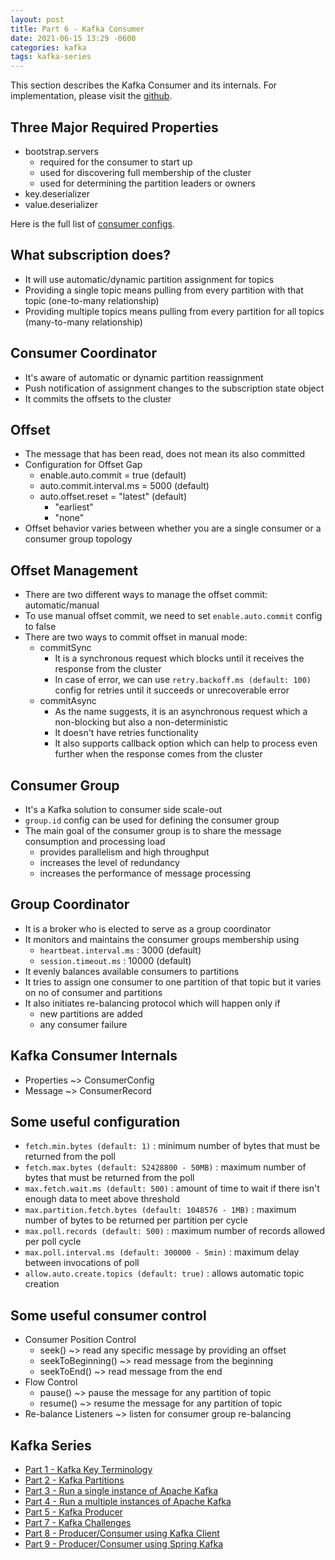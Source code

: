 ```yaml
---
layout: post
title: Part 6 - Kafka Consumer
date: 2021-06-15 13:29 -0600
categories: kafka
tags: kafka-series
---
```


This section describes the Kafka Consumer and its internals.
For implementation, please visit the [github](https://github.com/ashimjk/apache-kafka-series/tree/master/kafka-client).

## Three Major Required Properties
- bootstrap.servers
  - required for the consumer to start up
  - used for discovering full membership of the cluster
  - used for determining the partition leaders or owners
- key.deserializer
- value.deserializer

Here is the full list of [consumer configs](https://kafka.apache.org/documentation/#consumerconfigs).

## What subscription does?
- It will use automatic/dynamic partition assignment for topics
- Providing a single topic means pulling from every partition with that topic (one-to-many relationship)
- Providing multiple topics means pulling from every partition for all topics (many-to-many relationship)

## Consumer Coordinator
- It's aware of automatic or dynamic partition reassignment
- Push notification of assignment changes to the subscription state object
- It commits the offsets to the cluster

## Offset
- The message that has been read, does not mean its also committed
- Configuration for Offset Gap
  - enable.auto.commit = true (default)
  - auto.commit.interval.ms = 5000 (default)
  - auto.offset.reset = "latest" (default)
    - "earliest"
    - "none"
- Offset behavior varies between whether you are a single consumer or a consumer group topology

## Offset Management
- There are two different ways to manage the offset commit: automatic/manual
- To use manual offset commit, we need to set `enable.auto.commit` config to false
- There are two ways to commit offset in manual mode:
  - commitSync
    - It is a synchronous request which blocks until it receives the response from the cluster
    - In case of error, we can use `retry.backoff.ms (default: 100)` config for retries until it succeeds or unrecoverable error
  - commitAsync
    - As the name suggests, it is an asynchronous request which a non-blocking but also a non-deterministic
    - It doesn't have retries functionality
    - It also supports callback option which can help to process even further when the response comes from the cluster

## Consumer Group
- It's a Kafka solution to consumer side scale-out
- `group.id` config can be used for defining the consumer group
- The main goal of the consumer group is to share the message consumption and processing load
  - provides parallelism and high throughput
  - increases the level of redundancy
  - increases the performance of message processing

## Group Coordinator
- It is a broker who is elected to serve as a group coordinator
- It monitors and maintains the consumer groups membership using
  - `heartbeat.interval.ms` : 3000 (default)
  - `session.timeout.ms` : 10000 (default)
- It evenly balances available consumers to partitions
- It tries to assign one consumer to one partition of that topic but it varies on no of consumer and partitions
- It also initiates re-balancing protocol which will happen only if
  - new partitions are added
  - any consumer failure

## Kafka Consumer Internals
- Properties ~> ConsumerConfig
- Message ~> ConsumerRecord

## Some useful configuration
- `fetch.min.bytes (default: 1)` : minimum number of bytes that must be returned from the poll
- `fetch.max.bytes (default: 52428800 - 50MB)` : maximum number of bytes that must be returned from the poll
- `max.fetch.wait.ms (default: 500)` : amount of time to wait if there isn't enough data to meet above threshold
- `max.partition.fetch.bytes (default: 1048576 - 1MB)` : maximum number of bytes to be returned per partition per cycle
- `max.poll.records (default: 500)` : maximum number of records allowed per poll cycle
- `max.poll.interval.ms (default: 300000 - 5min)` : maximum delay between invocations of poll
- `allow.auto.create.topics (default: true)` : allows automatic topic creation

## Some useful consumer control
- Consumer Position Control
  - seek() ~> read any specific message by providing an offset
  - seekToBeginning() ~> read message from the beginning
  - seekToEnd() ~> read message from the end
- Flow Control
  - pause() ~> pause the message for any partition of topic
  - resume() ~> resume the message for any partition of topic
- Re-balance Listeners ~> listen for consumer group re-balancing

## Kafka Series
- [Part 1 - Kafka Key Terminology](../kafka-key-terms)
- [Part 2 - Kafka Partitions](../kafka-partitions)
- [Part 3 - Run a single instance of Apache Kafka](../kafka-single-instance)
- [Part 4 - Run a multiple instances of Apache Kafka](../kafka-multiple-instance)
- [Part 5 - Kafka Producer](../kafka-producer)
- [Part 7 - Kafka Challenges](../kafka-challenges)
- [Part 8 - Producer/Consumer using Kafka Client](../kafka-client)
- [Part 9 - Producer/Consumer using Spring Kafka](../spring-kafka)